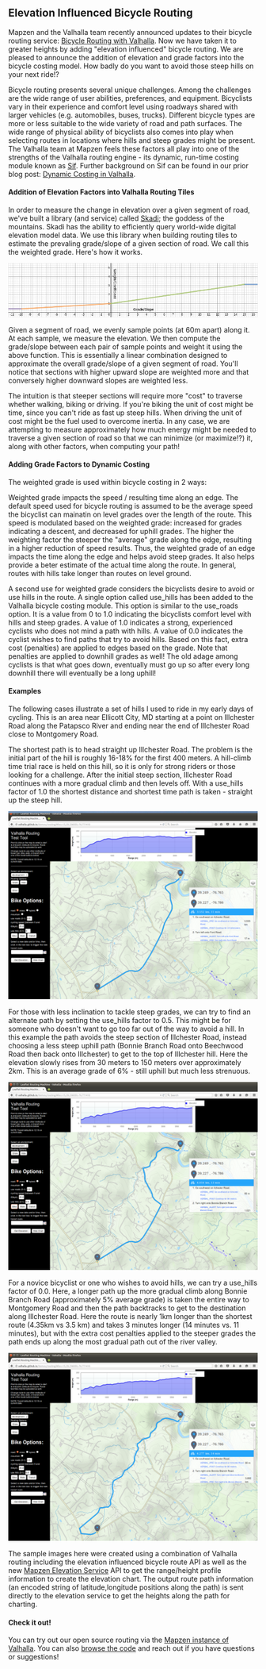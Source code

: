 ## Elevation Influenced Bicycle Routing

Mapzen and the Valhalla team recently announced updates to their bicycle routing service: [Bicycle Routing with Valhalla](https://mapzen.com/blog/valhalla-bicycle-routing-options). Now we have taken it to greater heights by adding "elevation influenced" bicycle routing. We are pleased to announce the addition of elevation and grade factors into the bicycle costing model. How badly do you want to avoid those steep hills on your next ride!?

Bicycle routing presents several unique challenges. Among the challenges are the wide range of user abilities, preferences, and equipment. Bicyclists vary in their experience and comfort level using roadways shared with larger vehicles (e.g. automobiles, buses, trucks). Different bicycle types are more or less suitable to the wide variety of road and path surfaces. The wide range of physical ability of bicyclists also comes into play when selecting routes in locations where hills and steep grades might be present. The Valhalla team at Mapzen feels these factors all play into one of the strengths of the Valhalla routing engine - its dynamic, run-time costing module known as [Sif](https://github.com/valhalla/sif). Further background on Sif can be found in our prior blog post: [Dynamic Costing in Valhalla](https://mapzen.com/blog/dynamic-costing-via-sif).

#### Addition of Elevation Factors into Valhalla Routing Tiles

In order to measure the change in elevation over a given segment of road, we've built a library (and service) called [Skadi](https://github.com/valhalla/skadi); the goddess of the mountains. Skadi has the ability to efficiently query world-wide digital elevation model data. We use this library when building routing tiles to estimate the prevaling grade/slope of a given section of road. We call this the weighted grade. Here's how it works.

![Weighting Function](images/weighted_grade.png "Weight Per Grade")

Given a segment of road, we evenly sample points (at 60m apart) along it. At each sample, we measure the elevation. We then compute the grade/slope between each pair of sample points and weight it using the above function. This is essentially a linear combination designed to approximate the overall grade/slope of a given segment of road. You'll notice that sections with higher upward slope are weighted more and that conversely higher downward slopes are weighted less.

The intuition is that steeper sections will require more "cost" to traverse whether walking, biking or driving. If you're biking the unit of cost might be time, since you can't ride as fast up steep hills. When driving the unit of cost might be the fuel used to overcome inertia. In any case, we are attempting to measure approximately how much energy might be needed to traverse a given section of road so that we can minimize (or maximize!?) it, along with other factors, when computing your path!

#### Adding Grade Factors to Dynamic Costing

The weighted grade is used within bicycle costing in 2 ways:

Weighted grade impacts the speed / resulting time along an edge. The default speed used for bicycle routing is assumed to be the average speed the bicyclist can mainatin on level grades over the length of the route. This speed is modulated based on the weighted grade: increased for grades indicating a descent, and decreased for uphill grades. The higher the weighting factor the steeper the "average" grade along the edge, resulting in a higher reduction of speed results. Thus, the weighted grade of an edge impacts the time along the edge and helps avoid steep grades. It also helps provide a beter estimate of the actual time along the route. In general, routes with hills take longer than routes on level ground.

A second use for weighted grade considers the bicyclists desire to avoid or use hills in the route. A single option called use_hills has been added to the Valhalla bicycle costing module. This option is similar to the use_roads option. It is a value from 0 to 1.0 indicating the bicyclists comfort level with hills and steep grades. A value of 1.0 indicates a strong, experienced cyclists who does not mind a path with hills. A value of 0.0 indicates the cyclist wishes to find paths that try to avoid hills. Based on this fact, extra cost (penalties) are applied to edges based on the grade. Note that penalties are applied to downhill grades as well! The old adage among cyclists is that what goes down, eventually must go up so after every long downhill there will eventually be a long uphill! 

#### Examples

The following cases illustrate a set of hills I used to ride in my early days of cycling. This is an area near Ellicott City, MD starting at a point on Illchester Road along the Patapsco River and ending near the end of Illchester Road close to Montgomery Road. 

The shortest path is to head straight up Illchester Road. The problem is the initial part of the hill is roughly 16-18% for the first 400 meters. A hill-climb time trial race is held on this hill, so it is only for strong riders or those looking for a challenge. After the initial steep section, Illchester Road continues with a more gradual climb and then levels off. With a use_hills factor of 1.0 the shortest distance and shortest time path is taken - straight up the steep hill.

![With Hills](images/Illchester1.png "use_hills = 1")

For those with less inclination to tackle steep grades, we can try to find an alternate path by setting the use_hills factor to 0.5. This might be for someone who doesn't want to go too far out of the way to avoid a hill. In this example the path avoids the steep section of Illchester Road, instead choosing a less steep uphill path (Bonnie Branch Road onto Beechwood Road then back onto Illchester) to get to the top of Illchester hill. Here the elevation slowly rises from 30 meters to 150 meters over approximately 2km. This is an average grade of 6% - still uphill but much less strenuous.

![Normal Path](images/Illchester2.png "use_hills = 0.5")

For a novice bicyclist or one who wishes to avoid hills, we can try a use_hills factor of 0.0. Here, a longer path up the more gradual climb along Bonnie Branch Road (approximately 5% average grade) is taken the entire way to Montgomery Road and then the path backtracks to get to the destination along Illchester Road. Here the route is nearly 1km longer than the shortest route (4.35km vs 3.5 km) and takes 3 minutes longer (14 minutes vs. 11 minutes), but with the extra cost penalties applied to the steeper grades the path ends up along the most gradual path out of the river valley.

![Avoid Hills](images/Illchester3.png "use_hills = 0.0")

The sample images here were created using a combination of Valhalla routing including the elevation influenced bicycle route API as well as the new [Mapzen Elevation Service](https://mapzen.com/blog/moving-on-up) API to get the range/height profile information to create the elevation chart. The output route path information (an encoded string of latitude,longitude positions along the path) is sent directly to the elevation service to get the heights along the path for charting.

#### Check it out!

You can try out our open source routing via the [Mapzen instance of Valhalla](https://mapzen.com/projects/valhalla). You can also [browse the code](https://github.com/valhalla) and reach out if you have questions or suggestions!

